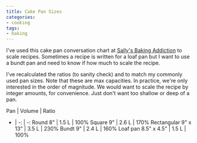 ```yaml
---
title: Cake Pan Sizes
categories:
- cooking
tags:
- baking
---
```


I've used this cake pan conversation chart at [Sally's Baking Addiction][1] to scale recipes.
Sometimes a recipe is written for a loaf pan but I want to use a bundt pan and need to know if how much to scale the recipe.

[1]: https://sallysbakingaddiction.com/cake-pan-sizes/

I've recalculated the ratios (to sanity check) and to match my commonly used pan sizes.
Note that these are max capacities.
In practice, we're only interested in the order of magnitude.
We would want to scale the recipe by integer amounts, for convenience.
Just don't want too shallow or deep of a pan.

Pan | Volume | Ratio
- | -: | -:
Round 8" | 1.5 L | 100%
Square 9" | 2.6 L | 170%
Rectangular 9" x 13" | 3.5 L | 230%
Bundt 9" | 2.4 L | 160%
Loaf pan 8.5" x 4.5" | 1.5 L | 100%
